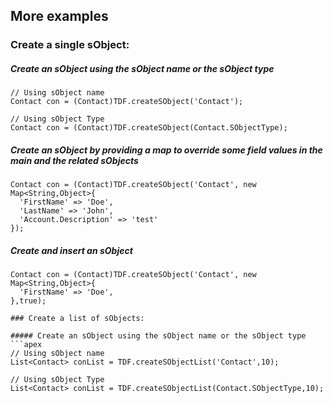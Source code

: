 
## More examples

### Create a single sObject:

##### Create an sObject using the sObject name or the sObject type
  ```apex
  // Using sObject name
  Contact con = (Contact)TDF.createSObject('Contact');
  
  // Using sObject Type
  Contact con = (Contact)TDF.createSObject(Contact.SObjectType);
  ```

##### Create an sObject by providing a map to override some field values in the main and the related sObjects
  ```apex
  Contact con = (Contact)TDF.createSObject('Contact', new Map<String,Object>{
    'FirstName' => 'Doe',
    'LastName' => 'John',
    'Account.Description' => 'test'
  });
  ```

##### Create and insert an sObject
  ```apex
  Contact con = (Contact)TDF.createSObject('Contact', new Map<String,Object>{
    'FirstName' => 'Doe',
  },true);
  
### Create a list of sObjects:

##### Create an sObject using the sObject name or the sObject type
  ```apex
  // Using sObject name
  List<Contact> conList = TDF.createSObjectList('Contact',10);
  
  // Using sObject Type
  List<Contact> conList = TDF.createSObjectList(Contact.SObjectType,10);
  ```
